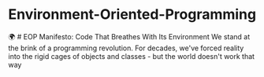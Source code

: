 # Environment-Oriented-Programming
🌍 # EOP Manifesto: Code That Breathes With Its Environment   We stand at the brink of a programming revolution. For decades, we've forced reality into the rigid cages of objects and classes - but the world doesn't work that way
